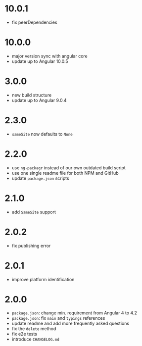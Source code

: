 # 10.0.1
- fix peerDependencies

# 10.0.0
- major version sync with angular core
- update up to Angular 10.0.5

# 3.0.0
- new build structure
- update up to Angular 9.0.4

# 2.3.0
- `sameSite` now defaults to `None`
 
# 2.2.0 
- use `ng-packagr` instead of our own outdated build script
- use one single readme file for both NPM and GitHub
- update `package.json` scripts

# 2.1.0
- add `SameSite` support

# 2.0.2
- fix publishing error

# 2.0.1
- improve platform identification

# 2.0.0
- `package.json`: change min. requirement from Angular 4 to 4.2
- `package.json`: fix `main` and `typings` references
- update readme and add more frequently asked questions
- fix the `delete` method
- fix e2e tests
- introduce `CHANGELOG.md`

